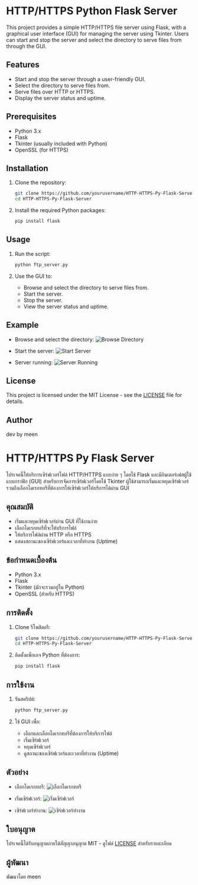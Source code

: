 # HTTP/HTTPS Python Flask Server

This project provides a simple HTTP/HTTPS file server using Flask, with a graphical user interface (GUI) for managing the server using Tkinter. Users can start and stop the server and select the directory to serve files from through the GUI.

## Features

- Start and stop the server through a user-friendly GUI.
- Select the directory to serve files from.
- Serve files over HTTP or HTTPS.
- Display the server status and uptime.

## Prerequisites

- Python 3.x
- Flask
- Tkinter (usually included with Python)
- OpenSSL (for HTTPS)

## Installation

1. Clone the repository:
    ```sh
    git clone https://github.com/yourusername/HTTP-HTTPS-Py-Flask-Server.git
    cd HTTP-HTTPS-Py-Flask-Server
    ```

2. Install the required Python packages:
    ```sh
    pip install flask
    ```

## Usage

1. Run the script:
    ```sh
    python ftp_server.py
    ```

2. Use the GUI to:
    - Browse and select the directory to serve files from.
    - Start the server.
    - Stop the server.
    - View the server status and uptime.

## Example

- Browse and select the directory:
    ![Browse Directory](images/browse_directory.png)

- Start the server:
    ![Start Server](images/start_server.png)

- Server running:
    ![Server Running](images/server_running.png)

## License

This project is licensed under the MIT License - see the [LICENSE](LICENSE) file for details.

## Author

dev by meen


# HTTP/HTTPS Py Flask Server

โปรเจคนี้ให้บริการเซิร์ฟเวอร์ไฟล์ HTTP/HTTPS แบบง่าย ๆ โดยใช้ Flask และมีอินเตอร์เฟสผู้ใช้แบบกราฟิก (GUI) สำหรับการจัดการเซิร์ฟเวอร์โดยใช้ Tkinter ผู้ใช้สามารถเริ่มและหยุดเซิร์ฟเวอร์ รวมถึงเลือกไดเรกทอรีที่ต้องการให้เซิร์ฟเวอร์ให้บริการได้ผ่าน GUI

## คุณสมบัติ

- เริ่มและหยุดเซิร์ฟเวอร์ผ่าน GUI ที่ใช้งานง่าย
- เลือกไดเรกทอรีที่จะให้บริการไฟล์
- ให้บริการไฟล์ผ่าน HTTP หรือ HTTPS
- แสดงสถานะของเซิร์ฟเวอร์และเวลาที่ทำงาน (Uptime)

## ข้อกำหนดเบื้องต้น

- Python 3.x
- Flask
- Tkinter (มักจะรวมอยู่ใน Python)
- OpenSSL (สำหรับ HTTPS)

## การติดตั้ง

1. Clone รีโพสิตอรี:
    ```sh
    git clone https://github.com/yourusername/HTTP-HTTPS-Py-Flask-Server.git
    cd HTTP-HTTPS-Py-Flask-Server
    ```

2. ติดตั้งแพ็กเกจ Python ที่ต้องการ:
    ```sh
    pip install flask
    ```

## การใช้งาน

1. รันสคริปต์:
    ```sh
    python ftp_server.py
    ```

2. ใช้ GUI เพื่อ:
    - เลือกและเลือกไดเรกทอรีที่ต้องการให้บริการไฟล์
    - เริ่มเซิร์ฟเวอร์
    - หยุดเซิร์ฟเวอร์
    - ดูสถานะของเซิร์ฟเวอร์และเวลาที่ทำงาน (Uptime)

## ตัวอย่าง

- เลือกไดเรกทอรี:
    ![เลือกไดเรกทอรี](images/browse_directory.png)

- เริ่มเซิร์ฟเวอร์:
    ![เริ่มเซิร์ฟเวอร์](images/start_server.png)

- เซิร์ฟเวอร์ทำงาน:
    ![เซิร์ฟเวอร์ทำงาน](images/server_running.png)

## ใบอนุญาต

โปรเจคนี้ได้รับอนุญาตภายใต้สัญญาอนุญาต MIT - ดูไฟล์ [LICENSE](LICENSE) สำหรับรายละเอียด

## ผู้พัฒนา

พัฒนาโดย meen

